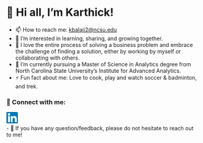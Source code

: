 # 👋 Hi all, I’m Karthick!
- 📫 How to reach me: kbalaji2@ncsu.edu
- 👀 I’m interested in learning, sharing, and growing together. 
- 💼 I love the entire process of solving a business problem and embrace the challenge of finding a solution, either by working by myself or collaborating with others. 
- 🌱 I’m currently pursuing a Master of Science in Analytics degree from North Carolina State University’s Institute for Advanced Analytics.
- ⚡ Fun fact about me: Love to cook, play and watch soccer & badminton, and trek.

### 🤝 Connect with me:

<a href="www.linkedin.com/in/karthick-krishna-balaji"><img align="left" src="https://raw.githubusercontent.com/krishna1194/images/main/linkedinUpdated.svg" alt="Karthick Krishna Balaji | LinkedIn" width="30px"/></a>

</br>
</br>
- 💬 If you have any question/feedback, please do not hesitate to reach out to me!
